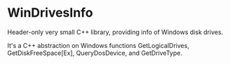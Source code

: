 # WinDrivesInfo

Header-only very small C++ library, providing info of Windows disk drives.

It's a C++ abstraction on Windows functions GetLogicalDrives, GetDiskFreeSpace[Ex], QueryDosDevice, and GetDriveType.
